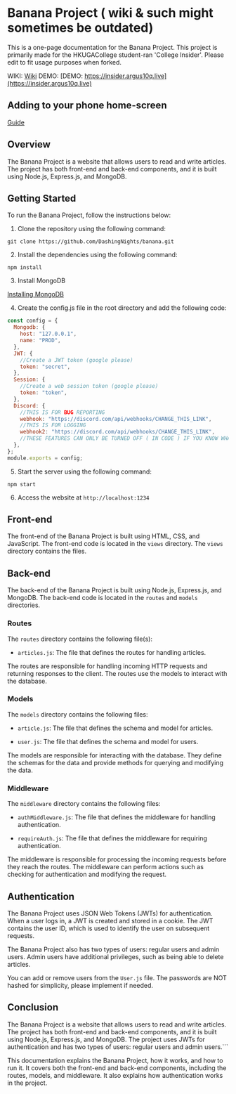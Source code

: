 # Banana Project ( wiki & such might sometimes be outdated)

This is a one-page documentation for the Banana Project. This project is primarily made for the HKUGACollege student-ran 'College Insider'. Please edit to fit usage purposes when forked.

WIKI:
[Wiki](https://github.com/DashingNights/banana/wiki)
DEMO:
[DEMO: https://insider.argus10q.live](https://insider.argus10q.live)

## Adding to your phone home-screen

[Guide](https://www.macrumors.com/how-to/add-a-web-link-to-home-screen-iphone-ipad/)

## Overview

The Banana Project is a website that allows users to read and write articles. The project has both front-end and back-end components, and it is built using Node.js, Express.js, and MongoDB.

## Getting Started

To run the Banana Project, follow the instructions below:

1. Clone the repository using the following command:

`git clone https://github.com/DashingNights/banana.git`

2. Install the dependencies using the following command:

`npm install`

3. Install MongoDB

[Installing MongoDB](https://www.mongodb.com/docs/manual/administration/install-community/)

4. Create the config.js file in the root directory and add the following code:

```javascript
const config = {
  Mongodb: {
    host: "127.0.0.1",
    name: "PROD",
  },
  JWT: {
    //Create a JWT token (google please)
    token: "secret",
  },
  Session: {
    //Create a web session token (google please)
    token: "token",
  },
  Discord: {
    //THIS IS FOR BUG REPORTING
    webhook: "https://discord.com/api/webhooks/CHANGE_THIS_LINK",
    //THIS IS FOR LOGGING
    webhook2: "https://discord.com/api/webhooks/CHANGE_THIS_LINK",
    //THESE FEATURES CAN ONLY BE TURNED OFF ( IN CODE ) IF YOU KNOW WHAT YOU ARE DOING, PLEASE DO NOT TURN THEM OFF IF YOU DO NOT KNOW WHAT YOU ARE DOING, HAVING A LOGGING SYSTEM IS VERY IMPORTANT FOR DEBUGGING
  },
};
module.exports = config;
```

5. Start the server using the following command:

`npm start`

6. Access the website at `http://localhost:1234`

## Front-end

The front-end of the Banana Project is built using HTML, CSS, and JavaScript. The front-end code is located in the `views` directory. The `views` directory contains the files.

## Back-end

The back-end of the Banana Project is built using Node.js, Express.js, and MongoDB. The back-end code is located in the `routes` and `models` directories.

### Routes

The `routes` directory contains the following file(s):

- `articles.js`: The file that defines the routes for handling articles.

The routes are responsible for handling incoming HTTP requests and returning responses to the client. The routes use the models to interact with the database.

### Models

The `models` directory contains the following files:

- `article.js`: The file that defines the schema and model for articles.

- `user.js`: The file that defines the schema and model for users.

The models are responsible for interacting with the database. They define the schemas for the data and provide methods for querying and modifying the data.

### Middleware

The `middleware` directory contains the following files:

- `authMiddleware.js`: The file that defines the middleware for handling authentication.

- `requireAuth.js`: The file that defines the middleware for requiring authentication.

The middleware is responsible for processing the incoming requests before they reach the routes. The middleware can perform actions such as checking for authentication and modifying the request.

## Authentication

The Banana Project uses JSON Web Tokens (JWTs) for authentication. When a user logs in, a JWT is created and stored in a cookie. The JWT contains the user ID, which is used to identify the user on subsequent requests.

The Banana Project also has two types of users: regular users and admin users. Admin users have additional privileges, such as being able to delete articles.

You can add or remove users from the `User.js` file. The passwords are NOT hashed for simplicity, please implement if needed.

## Conclusion

The Banana Project is a website that allows users to read and write articles. The project has both front-end and back-end components, and it is built using Node.js, Express.js, and MongoDB. The project uses JWTs for authentication and has two types of users: regular users and admin users.```

This documentation explains the Banana Project, how it works, and how to run it. It covers both the front-end and back-end components, including the routes, models, and middleware. It also explains how authentication works in the project.
